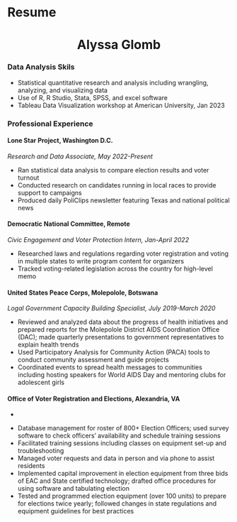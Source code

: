 # Resume


# <div align="center">Alyssa Glomb</div>

### Data Analysis Skils
- Statistical quantitative research and analysis including wrangling, analyzing, and visualizing data
- Use of R, R Studio, Stata, SPSS, and excel software
- Tableau Data Visualization workshop at American University, Jan 2023


### Professional Experience
#### Lone Star Project, Washington D.C.
*Research and Data Associate, May 2022-Present*
- Ran statistical data analysis to compare election results and voter turnout
- Conducted research on candidates running in local races to provide support to campaigns
- Produced daily PoliClips newsletter featuring Texas and national political news

#### Democratic National Committee, Remote
*Civic Engagement and Voter Protection Intern, Jan-April 2022*
- Researched laws and regulations regarding voter registration and voting in multiple states to write program content for organizers
- Tracked voting-related legislation across the country for high-level memo

#### United States Peace Corps, Molepolole, Botswana
*Logal Government Capacity Building Specialist, July 2019-March 2020*
- Reviewed and analyzed data about the progress of health initiatives and prepared reports for the Molepolole District AIDS Coordination Office (DAC); made quarterly presentations to government representatives to explain health trends
- Used Participatory Analysis for Community Action (PACA) tools to conduct community assessment and guide projects
- Coordinated events to spread health messages to communities including hosting speakers for World AIDS Day and mentoring clubs for adolescent girls

#### Office of Voter Registration and Elections, Alexandria, VA	
*
- Database management for roster of 800+ Election Officers; used survey software to check officers’ availability and schedule training sessions
- Facilitated training sessions including classes on equipment set-up and troubleshooting
- Managed voter requests and data in person and via phone to assist residents
- Implemented capital improvement in election equipment from three bids of EAC and State certified technology; drafted office procedures for using software and tabulating election
- Tested and programmed election equipment (over 100 units) to prepare for elections twice yearly; followed changes in state regulations and equipment guidelines for best practices



